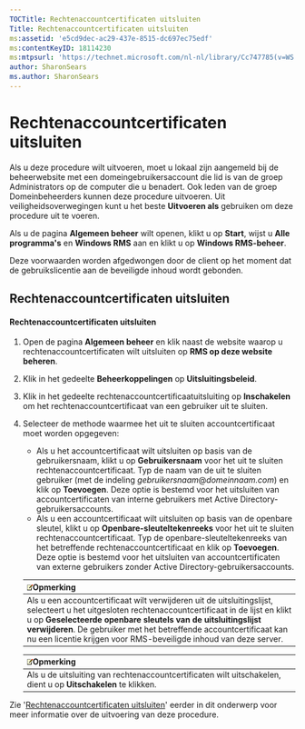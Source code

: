 ```yaml
---
TOCTitle: Rechtenaccountcertificaten uitsluiten
Title: Rechtenaccountcertificaten uitsluiten
ms:assetid: 'e5cd9dec-ac29-437e-8515-dc697ec75edf'
ms:contentKeyID: 18114230
ms:mtpsurl: 'https://technet.microsoft.com/nl-nl/library/Cc747785(v=WS.10)'
author: SharonSears
ms.author: SharonSears
---
```


Rechtenaccountcertificaten uitsluiten
=====================================

Als u deze procedure wilt uitvoeren, moet u lokaal zijn aangemeld bij de beheerwebsite met een domeingebruikersaccount die lid is van de groep Administrators op de computer die u benadert. Ook leden van de groep Domeinbeheerders kunnen deze procedure uitvoeren. Uit veiligheidsoverwegingen kunt u het beste **Uitvoeren als** gebruiken om deze procedure uit te voeren.

Als u de pagina **Algemeen beheer** wilt openen, klikt u op **Start**, wijst u **Alle programma's** en **Windows RMS** aan en klikt u op **Windows RMS-beheer**.

Deze voorwaarden worden afgedwongen door de client op het moment dat de gebruikslicentie aan de beveiligde inhoud wordt gebonden.

Rechtenaccountcertificaten uitsluiten
-------------------------------------

#### Rechtenaccountcertificaten uitsluiten

1.  Open de pagina **Algemeen beheer** en klik naast de website waarop u rechtenaccountcertificaten wilt uitsluiten op **RMS op deze website beheren**.

2.  Klik in het gedeelte **Beheerkoppelingen** op **Uitsluitingsbeleid**.

3.  Klik in het gedeelte rechtenaccountcertificaatuitsluiting op **Inschakelen** om het rechtenaccountcertificaat van een gebruiker uit te sluiten.

4.  Selecteer de methode waarmee het uit te sluiten accountcertificaat moet worden opgegeven:

    -   Als u het accountcertificaat wilt uitsluiten op basis van de gebruikersnaam, klikt u op **Gebruikersnaam** voor het uit te sluiten rechtenaccountcertificaat. Typ de naam van de uit te sluiten gebruiker (met de indeling *gebruikersnaam*@*domeinnaam.com*) en klik op **Toevoegen**. Deze optie is bestemd voor het uitsluiten van accountcertificaten van interne gebruikers met Active Directory-gebruikersaccounts.
    -   Als u een accountcertificaat wilt uitsluiten op basis van de openbare sleutel, klikt u op **Openbare-sleuteltekenreeks** voor het uit te sluiten rechtenaccountcertificaat. Typ de openbare-sleuteltekenreeks van het betreffende rechtenaccountcertificaat en klik op **Toevoegen**. Deze optie is bestemd voor het uitsluiten van accountcertificaten van externe gebruikers zonder Active Directory-gebruikersaccounts.

    | ![](/security-updates/images/Cc747785.note(WS.10).gif)Opmerking                                                                                                                                                                                                                                                                                     |
    |----------------------------------------------------------------------------------------------------------------------------------------------------------------------------------------------------------------------------------------------------------------------------------------------------------------------------------------------------------------|
    | Als u een accountcertificaat wilt verwijderen uit de uitsluitingslijst, selecteert u het uitgesloten rechtenaccountcertificaat in de lijst en klikt u op **Geselecteerde openbare sleutels van de uitsluitingslijst verwijderen**. De gebruiker met het betreffende accountcertificaat kan nu een licentie krijgen voor RMS-beveiligde inhoud van deze server. |

    | ![](/security-updates/images/Cc747785.note(WS.10).gif)Opmerking                                     |
    |----------------------------------------------------------------------------------------------------------------|
    | Als u de uitsluiting van rechtenaccountcertificaten wilt uitschakelen, dient u op **Uitschakelen** te klikken. |

Zie '[Rechtenaccountcertificaten uitsluiten](https://technet.microsoft.com/cba5e901-942c-4d06-9865-e6c4648c95e6)' eerder in dit onderwerp voor meer informatie over de uitvoering van deze procedure.

